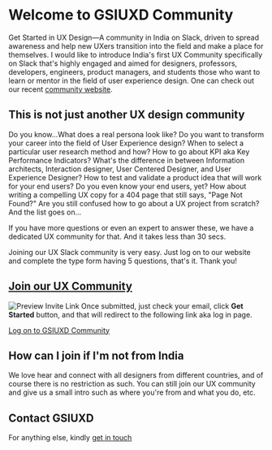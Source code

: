 # Welcome to GSIUXD Community

Get Started in UX Design—A community in India on Slack, driven to spread awareness and help new UXers transition into the field and make a place for themselves. I would like to introduce India's first UX Community specifically on Slack that's highly engaged and aimed for designers, professors, developers, engineers, product managers, and students those who want to learn or mentor in the field of user experience design. One can check out our recent [community website](http://www.gsiuxd.co).


## This is not just another UX design community

Do you know...What does a real persona look like? Do you want to transform your career into the field of User Experience design? When to select a particular user research method and how? How to go about KPI aka Key Performance Indicators? What's the difference in between Information architects, Interaction designer, User Centered Designer, and User Experience Designer? How to test and validate a product idea that will work for your end users? Do you even know your end users, yet? How about writing a compelling UX copy for a 404 page that still says, "Page Not Found?" Are you still confused how to go about a UX project from scratch? And the list goes on...

If you have more questions or even an expert to answer these, we have a dedicated UX community for that. And it takes less than 30 secs.

Joining our UX Slack community is very easy. Just log on to our website and complete the type form having 5 questions, that's it. Thank you!

## [Join our UX Community](https://gsiuxd.herokuapp.com/)
![Preview Invite Link](https://github.com/abinashmohanty/gsiuxd/blob/master/invite_new.png "Preview Invite Link")
Once submitted, just check your email, click **Get Started** button, and that will redirect to the following link aka log in page.

[Log on to GSIUXD Community](https://getstartedinuxdesign.slack.com/)

## How can I join if I'm not from India

We love hear and connect with all designers from different countries, and of course there is no restriction as such. You can still join our UX community and give us a small intro such as where you're from and what you do, etc.

## Contact GSIUXD

For anything else, kindly [get in touch](http://www.gsiuxd.co/contact-gsiuxd/)
